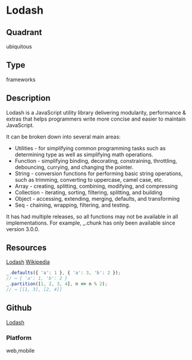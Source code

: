 # Lodash

## Quadrant
ubiquitous

## Type
frameworks

## Description
Lodash is a JavaScript utility library delivering modularity, performance & extras that helps programmers write more concise and easier to maintain JavaScript.

It can be broken down into several main areas:

* Utilities - for simplifying common programming tasks such as determining type as well as simplifying math operations.
* Function - simplifying binding, decorating, constraining, throttling, debouncing, currying, and changing the pointer.
* String - conversion functions for performing basic string operations, such as trimming, converting to uppercase, camel case, etc.
* Array - creating, splitting, combining, modifying, and compressing
* Collection - iterating, sorting, filtering, splitting, and building
* Object - accessing, extending, merging, defaults, and transforming
* Seq - chaining, wrapping, filtering, and testing.

It has had multiple releases, so all functions may not be available in all implementations. For example, _.chunk has only been available since version 3.0.0.

## Resources
[Lodash](https://lodash.com/)
[Wikipedia](https://en.wikipedia.org/wiki/Lodash)

``` js
_.defaults({ 'a': 1 }, { 'a': 3, 'b': 2 });
// → { 'a': 1, 'b': 2 }
_.partition([1, 2, 3, 4], n => n % 2);
// → [[1, 3], [2, 4]]
```

## Github
[Lodash](https://github.com/lodash/lodash)

### Platform
web,mobile
